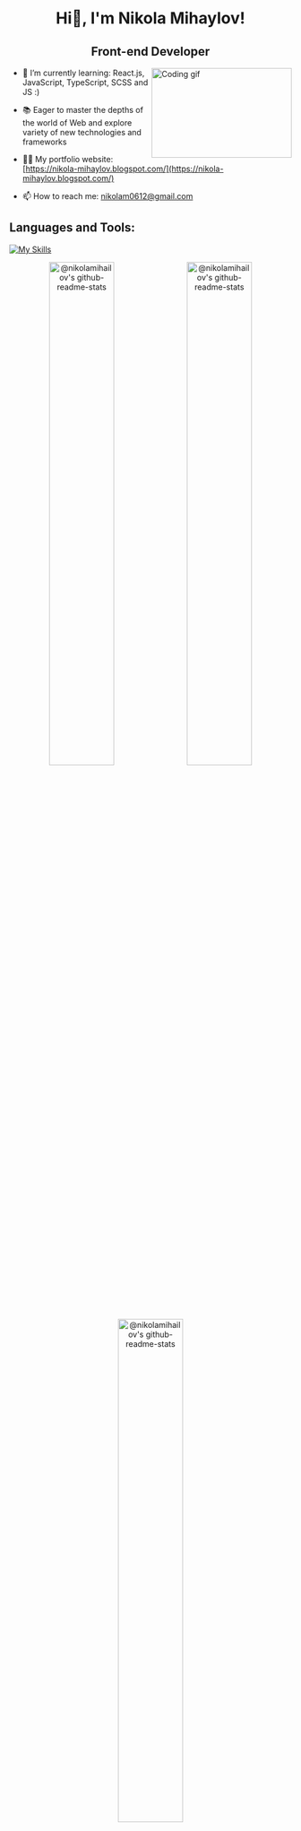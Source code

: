 <h1 align="center">Hi👋, I'm Nikola Mihaylov!</h1>
<h2 align="center">Front-end Developer</h2> 
<img align="right" alt="Coding gif" width="250" height="160" src="https://globaleducation.s3.ap-south-1.amazonaws.com/globaledu/gif/front-end-development.gif">

- 🌱 I’m currently learning: React.js, JavaScript, TypeScript, SCSS and JS :)
  
- 📚 Eager to master the depths of the world of Web and explore variety of new technologies and frameworks

- 👨‍💻 My portfolio website: [https://nikola-mihaylov.blogspot.com/](https://nikola-mihaylov.blogspot.com/)

- 📫 How to reach me: nikolam0612@gmail.com

<h2 align="left">Languages and Tools:</h2>

[![My Skills](https://skillicons.dev/icons?i=js,ts,react,angular,html,css,scss,nodejs,expressjs,mongodb,vscode,java,mysql)](https://skillicons.dev)

<p align="center">
<a href="https://github.com/nikolamihailov?tab=repositories"><img align="center" width="48%" src="https://github-readme-streak-stats.herokuapp.com?user=nikolamihailov&theme=gotham&hide_border=true&date_format=M%20j%5B%2C%20Y%5D" alt="@nikolamihailov's github-readme-stats" /></a>
<a href="https://github.com/nikolamihailov?tab=repositories"><img align="center" width="48%" src="https://github-readme-stats-one-bice.vercel.app/api?username=nikolamihailov&theme=gotham&show_icons=true&count_private=true&hide_border=true&role=OWNER,ORGANIZATION_MEMBER,COLLABORATOR"  alt="@nikolamihailov's github-readme-stats"/></a>
</p>
<p align="center">
<a href="https://github.com/nikolamihailov?tab=repositories"><img align="center" width="48%" src="https://github-readme-stats.vercel.app/api/top-langs/?username=nikolamihailov&layout=compact&theme=gotham&hide_border=true" alt="@nikolamihailov's github-readme-stats"/></a>
</p>
